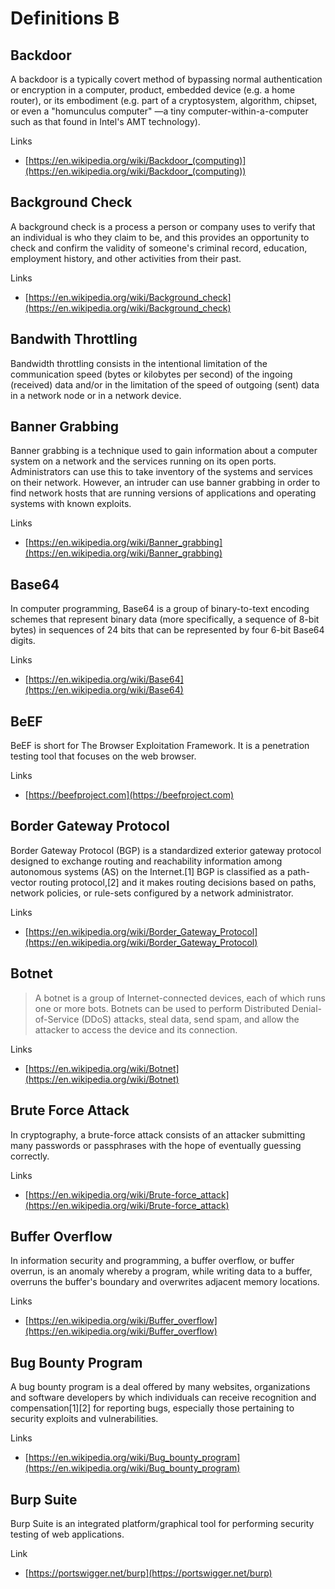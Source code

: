 # Definitions B

## Backdoor
A backdoor is a typically covert method of bypassing normal authentication or encryption in a computer, product, embedded device (e.g. a home router), or its embodiment (e.g. part of a cryptosystem, algorithm, chipset, or even a "homunculus computer" —a tiny computer-within-a-computer such as that found in Intel's AMT technology).

Links
- [https://en.wikipedia.org/wiki/Backdoor_(computing)](https://en.wikipedia.org/wiki/Backdoor_(computing))

## Background Check
A background check is a process a person or company uses to verify that an individual is who they claim to be, and this provides an opportunity to check and confirm the validity of someone's criminal record, education, employment history, and other activities from their past.

Links
- [https://en.wikipedia.org/wiki/Background_check](https://en.wikipedia.org/wiki/Background_check)

## Bandwith Throttling
Bandwidth throttling consists in the intentional limitation of the communication speed (bytes or kilobytes per second) of the ingoing (received) data and/or in the limitation of the speed of outgoing (sent) data in a network node or in a network device.

## Banner Grabbing
Banner grabbing is a technique used to gain information about a computer system on a network and the services running on its open ports. Administrators can use this to take inventory of the systems and services on their network. However, an intruder can use banner grabbing in order to find network hosts that are running versions of applications and operating systems with known exploits.

Links
- [https://en.wikipedia.org/wiki/Banner_grabbing](https://en.wikipedia.org/wiki/Banner_grabbing)

## Base64
In computer programming, Base64 is a group of binary-to-text encoding schemes that represent binary data (more specifically, a sequence of 8-bit bytes) in sequences of 24 bits that can be represented by four 6-bit Base64 digits.

Links
- [https://en.wikipedia.org/wiki/Base64](https://en.wikipedia.org/wiki/Base64)

## BeEF
BeEF is short for The Browser Exploitation Framework.
It is a penetration testing tool that focuses on the web browser.

Links
- [https://beefproject.com](https://beefproject.com)

## Border Gateway Protocol
Border Gateway Protocol (BGP) is a standardized exterior gateway protocol designed to exchange routing and reachability information among autonomous systems (AS) on the Internet.[1] BGP is classified as a path-vector routing protocol,[2] and it makes routing decisions based on paths, network policies, or rule-sets configured by a network administrator.

Links
- [https://en.wikipedia.org/wiki/Border_Gateway_Protocol](https://en.wikipedia.org/wiki/Border_Gateway_Protocol)

## Botnet
> A botnet is a group of Internet-connected devices, each of which runs one or more bots.
> Botnets can be used to perform Distributed Denial-of-Service (DDoS) attacks, steal data, send spam, and allow the attacker to access the device and its connection.

Links
- [https://en.wikipedia.org/wiki/Botnet](https://en.wikipedia.org/wiki/Botnet)

## Brute Force Attack
In cryptography, a brute-force attack consists of an attacker submitting many passwords or passphrases with the hope of eventually guessing correctly.

Links
- [https://en.wikipedia.org/wiki/Brute-force_attack](https://en.wikipedia.org/wiki/Brute-force_attack)

## Buffer Overflow
In information security and programming, a buffer overflow, or buffer overrun, is an anomaly whereby a program, while writing data to a buffer, overruns the buffer's boundary and overwrites adjacent memory locations.

Links
- [https://en.wikipedia.org/wiki/Buffer_overflow](https://en.wikipedia.org/wiki/Buffer_overflow)

## Bug Bounty Program
A bug bounty program is a deal offered by many websites, organizations and software developers by which individuals can receive recognition and compensation[1][2] for reporting bugs, especially those pertaining to security exploits and vulnerabilities.

Links
- [https://en.wikipedia.org/wiki/Bug_bounty_program](https://en.wikipedia.org/wiki/Bug_bounty_program)

## Burp Suite
Burp Suite is an integrated platform/graphical tool for performing security testing of web applications.

Link
- [https://portswigger.net/burp](https://portswigger.net/burp)

